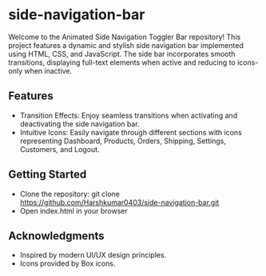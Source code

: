 # side-navigation-bar
Welcome to the Animated Side Navigation Toggler Bar repository! This project features a dynamic and stylish side navigation bar implemented using HTML, CSS, and JavaScript. The side bar incorporates smooth transitions, displaying full-text elements when active and reducing to icons-only when inactive.
## Features
* Transition Effects: Enjoy seamless transitions when activating and deactivating the side navigation bar.
* Intuitive Icons: Easily navigate through different sections with icons representing Dashboard, Products, Orders, Shipping, Settings, Customers, and Logout.

## Getting Started
* Clone the repository: git clone https://github.com/Harshkumar0403/side-navigation-bar.git
* Open index.html in your browser
  
## Acknowledgments
* Inspired by modern UI/UX design principles.
* Icons provided by Box icons.
